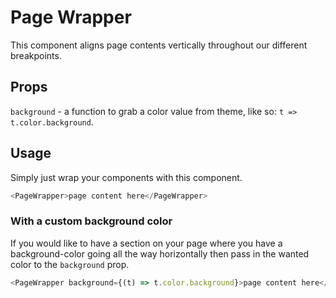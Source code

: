 # Page Wrapper

This component aligns page contents vertically throughout our different breakpoints.

## Props

`background` - a function to grab a color value from theme, like so: `t => t.color.background`.

## Usage

Simply just wrap your components with this component.

```javascript
<PageWrapper>page content here</PageWrapper>
```

### With a custom background color

If you would like to have a section on your page where you have a background-color going all the way horizontally then
pass in the wanted color to the `background` prop.

```javascript
<PageWrapper background={(t) => t.color.background}>page content here</PageWrapper>
```
